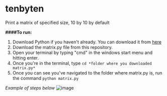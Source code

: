 # tenbyten
Print a matrix of specified size, 10 by 10 by default

**####To run:**
1. Download Python if you haven't already. You can download it from [here](https://www.python.org/downloads/)
2. Download the matrix.py file from this repository.
3. Open your terminal by typing "cmd" in the windows start menu and hitting enter.
4. Once you're in the terminal, type ```cd *folder where you downloaded matrix.py*```
5. Once you can see you've navigated to the folder where matrix.py is, run the command ```python matrix.py```

*Example of steps below*
![image](https://github.com/user-attachments/assets/1d364e56-22d3-4aee-adbe-09009faf75d8)
